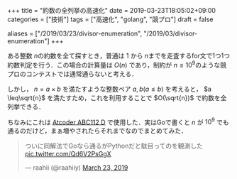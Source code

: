 +++
title = "約数の全列挙の高速化"
date = 2019-03-23T18:05:02+09:00
categories = ["技術"]
tags = ["高速化", "golang", "競プロ"]
draft = false

aliases = ["/2019/03/23/divisor-enumeration", "/2019/03/divisor-enumeration"]
+++



ある整数 $n​$ の約数を全て探すとき，普通は $1​$ から $n​$ までを走査するfor文で1つ1つ約数判定を行う．この場合の計算量は $O(n)​$ であり，制約が $n \leq 10^9​$ のような競プロのコンテストでは通常通らないと考える．


しかし，  $n=a \times b$ を満たすような整数ペア $a, b (a \leq b)$ を考えると， $a \leq\sqrt{n}$ を満たすため，これを利用することで $O(\sqrt{n})$ で約数を全列挙できる．

<script src="https://gist.github.com/raahii/da59306b9f30b9b06a59a84276b4d3a7.js"></script>

ちなみにこれは [Atcoder ABC112 D](https://atcoder.jp/contests/abc112/tasks/abc112_d) で使用した．実はGoで書くと $n$ が $10^9$ でも通るのだけど，まぁ増やされたらそれまでなのでまとめてみた．

<blockquote class="twitter-tweet" data-partner="tweetdeck"><p lang="ja" dir="ltr">ついに同解法でGoなら通るがPythonだと駄目ってのを観測した <a href="https://t.co/Qd6V2PsGgX">pic.twitter.com/Qd6V2PsGgX</a></p>&mdash; raahii (@raahiiy) <a href="https://twitter.com/raahiiy/status/1109362308638072832?ref_src=twsrc%5Etfw">March 23, 2019</a></blockquote>
<script async src="https://platform.twitter.com/widgets.js" charset="utf-8"></script>



